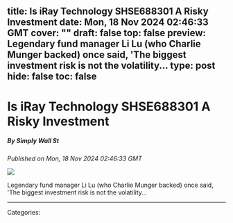 title: Is iRay Technology SHSE688301 A Risky Investment
date: Mon, 18 Nov 2024 02:46:33 GMT
cover: ""
draft: false
top: false
preview: Legendary fund manager Li Lu (who Charlie Munger backed) once said, 'The biggest investment risk is not the volatility...
type: post
hide: false
toc: false
---

# Is iRay Technology SHSE688301 A Risky Investment
##### By Simply Wall St
_Published on Mon, 18 Nov 2024 02:46:33 GMT_

![](https://images.simplywall.st/asset/industry/6021000-choice2-main-header/1585186837163)

Legendary fund manager Li Lu (who Charlie Munger backed) once said, 'The biggest investment risk is not the volatility...

---
Categories: 
